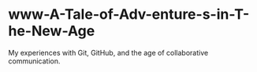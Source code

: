# www-A-Tale-of-Adv-enture-s-in-T-he-New-Age
My experiences with Git, GitHub, and the age of collaborative communication.
